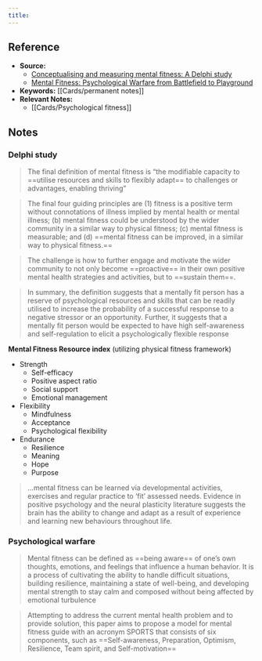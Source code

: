 ```yaml
---
title: 
---
```

## Reference
- **Source:**
	- [Conceptualising and measuring mental fitness: A Delphi study](https://www.researchgate.net/publication/299524669_Conceptualising_and_measuring_mental_fitness_A_Delphi_study)
	- [Mental Fitness: Psychological Warfare from Battlefield to Playground](https://link.springer.com/article/10.1007/s12646-022-00686-3#Sec2)
- **Keywords:** [[Cards/permanent notes]]
- **Relevant Notes:** 
	- [[Cards/Psychological fitness]]
## Notes
### Delphi study
> The final definition of mental fitness is “the modifiable capacity to ==utilise resources and skills to flexibly adapt== to challenges or advantages, enabling thriving”

> The final four guiding principles are (1) fitness is a positive term without connotations of illness implied by mental health or mental illness; (b) mental fitness could be understood by the wider community in a similar way to physical fitness; (c) mental fitness is measurable; and (d) ==mental fitness can be improved, in a similar way to physical fitness.==

> The challenge is how to further engage and motivate the wider community to not only become ==proactive== in their own positive mental health strategies and activities, but to ==sustain them==.

> In summary, the definition suggests that a mentally fit person has a reserve of psychological resources and skills that can be readily utilised to increase the probability of a successful response to a negative stressor or an opportunity. Further, it suggests that a mentally fit person would be expected to have high self-awareness and self-regulation to elicit a psychologically flexible response

**Mental Fitness Resource index** (utilizing physical fitness framework)
- Strength
	- Self-efficacy 
	- Positive aspect ratio
	- Social support
	- Emotional management
- Flexibility
	- Mindfulness
	- Acceptance
	- Psychological flexibility
- Endurance
	- Resilience
	- Meaning 
	- Hope
	- Purpose

> ...mental fitness can be learned via developmental activities, exercises and regular practice to ‘fit’ assessed needs. Evidence in positive psychology and the neural plasticity literature suggests the brain has the ability to change and adapt as a result of experience and learning new behaviours throughout life.

### Psychological warfare
> Mental fitness can be defined as ==being aware== of one’s own thoughts, emotions, and feelings that influence a human behavior. It is a process of cultivating the ability to handle difficult situations, building resilience, maintaining a state of well-being, and developing mental strength to stay calm and composed without being affected by emotional turbulence

> Attempting to address the current mental health problem and to provide solution, this paper aims to propose a model for mental fitness guide with an acronym SPORTS that consists of six components, such as ==Self-awareness, Preparation, Optimism, Resilience, Team spirit, and Self-motivation==